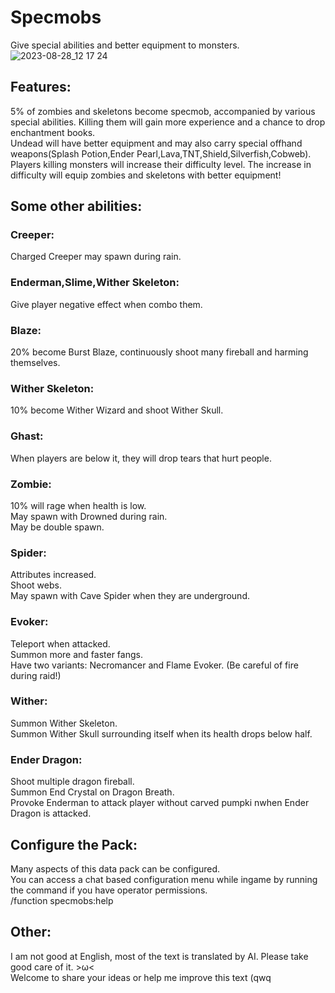 # Specmobs
Give special abilities and better equipment to monsters.
![2023-08-28_12 17 24](https://github.com/HanalinchEve/Specmobs/assets/85469964/95b25725-01cd-470a-8fba-e46264caee78)

## Features:
5% of zombies and skeletons become specmob, accompanied by various special abilities. Killing them will gain more experience and a chance to drop enchantment books.  
Undead will have better equipment and may also carry special offhand weapons(Splash Potion,Ender Pearl,Lava,TNT,Shield,Silverfish,Cobweb).  
Players killing monsters will increase their difficulty level. The increase in difficulty will equip zombies and skeletons with better equipment!  

## Some other abilities:
###  Creeper:
Charged Creeper may spawn during rain.  
###  Enderman,Slime,Wither Skeleton:
Give player negative effect when combo them.  
###  Blaze:
20% become Burst Blaze, continuously shoot many fireball and harming themselves.  
###  Wither Skeleton:
10% become Wither Wizard and shoot Wither Skull.  
###  Ghast:
When players are below it, they will drop tears that hurt people.  
###  Zombie:
10% will rage when health is low.  
May spawn with Drowned during rain.  
May be double spawn.  
###  Spider:
Attributes increased.  
Shoot webs.  
May spawn with Cave Spider when they are underground.  
###  Evoker:
Teleport when attacked.  
Summon more and faster fangs.  
Have two variants: Necromancer and Flame Evoker. (Be careful of fire during raid!)  
###  Wither:
Summon Wither Skeleton.  
Summon Wither Skull surrounding itself when its health drops below half.  
###  Ender Dragon:
Shoot multiple dragon fireball.  
Summon End Crystal on Dragon Breath.  
Provoke Enderman to attack player without carved pumpki nwhen Ender Dragon is attacked.  

## Configure the Pack:
Many aspects of this data pack can be configured.  
You can access a chat based configuration menu while ingame by running the command if you have operator permissions.  
/function specmobs:help  

## Other:
I am not good at English, most of the text is translated by AI. Please take good care of it. >ω<  
Welcome to share your ideas or help me improve this text (qwq
